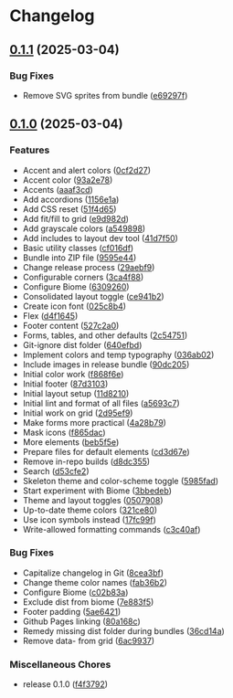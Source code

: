 # Changelog

## [0.1.1](https://github.com/Office-of-Digital-Services/California-Design-System/compare/v0.1.0...v0.1.1) (2025-03-04)


### Bug Fixes

* Remove SVG sprites from bundle ([e69297f](https://github.com/Office-of-Digital-Services/California-Design-System/commit/e69297fd1c4e8c9dfa83bea0bed783d039da784f))

## [0.1.0](https://github.com/Office-of-Digital-Services/California-Design-System/compare/v1.6.0...v0.1.0) (2025-03-04)


### Features

* Accent and alert colors ([0cf2d27](https://github.com/Office-of-Digital-Services/California-Design-System/commit/0cf2d27067bb71c169d079e768362e6be7c35014))
* Accent color ([93a2e78](https://github.com/Office-of-Digital-Services/California-Design-System/commit/93a2e78ac00ca9618e343dd7ac6d0343200a295b))
* Accents ([aaaf3cd](https://github.com/Office-of-Digital-Services/California-Design-System/commit/aaaf3cd4afc53bcc30bdde4ad1de7318b2b3036d))
* Add accordions ([1156e1a](https://github.com/Office-of-Digital-Services/California-Design-System/commit/1156e1a21404044bba003855456e8daac29607d2))
* Add CSS reset ([51f4d65](https://github.com/Office-of-Digital-Services/California-Design-System/commit/51f4d659b1430d33e5ee2ae8884bbb3ad74cc92f))
* Add fit/fill to grid ([e9d982d](https://github.com/Office-of-Digital-Services/California-Design-System/commit/e9d982d6753237df322f34e25ad198011eb4c44c))
* Add grayscale colors ([a549898](https://github.com/Office-of-Digital-Services/California-Design-System/commit/a549898ed149c533fa82908f7aebb926719fdf75))
* Add includes to layout dev tool ([41d7f50](https://github.com/Office-of-Digital-Services/California-Design-System/commit/41d7f50b5943657fab5c794285db1b53a6b8af82))
* Basic utility classes ([cf016df](https://github.com/Office-of-Digital-Services/California-Design-System/commit/cf016df09523227557bbd32d6a730c6e41006648))
* Bundle into ZIP file ([9595e44](https://github.com/Office-of-Digital-Services/California-Design-System/commit/9595e44cb819bdd1c39b5e1ec5fd7603a23f0bf6))
* Change release process ([29aebf9](https://github.com/Office-of-Digital-Services/California-Design-System/commit/29aebf9984fe64d53f7e67e439c900e7533dc5c3))
* Configurable corners ([3ca4f88](https://github.com/Office-of-Digital-Services/California-Design-System/commit/3ca4f88f4f595bb8c2360bb2205da6f7f9b943ed))
* Configure Biome ([6309260](https://github.com/Office-of-Digital-Services/California-Design-System/commit/63092608711cd35992620a8acaa455f6395064bc))
* Consolidated layout toggle ([ce941b2](https://github.com/Office-of-Digital-Services/California-Design-System/commit/ce941b2af0c063c309fb5fe1befa6e5e37d2b42e))
* Create icon font ([025c8b4](https://github.com/Office-of-Digital-Services/California-Design-System/commit/025c8b401976dd4c1eecb481ebbd444df5eb2f3c))
* Flex ([d4f1645](https://github.com/Office-of-Digital-Services/California-Design-System/commit/d4f1645c03325e82584ee83449b2e6ea95c90f4c))
* Footer content ([527c2a0](https://github.com/Office-of-Digital-Services/California-Design-System/commit/527c2a096324dcf7abb05b637ab2ad9269756a02))
* Forms, tables, and other defaults ([2c54751](https://github.com/Office-of-Digital-Services/California-Design-System/commit/2c54751d6d910ecbd1ee3050e19805b5c7ade97e))
* Git-ignore dist folder ([640efbd](https://github.com/Office-of-Digital-Services/California-Design-System/commit/640efbda96d2a78c983e5c5ab93a3bb224543fd6))
* Implement colors and temp typography ([036ab02](https://github.com/Office-of-Digital-Services/California-Design-System/commit/036ab02f37496187fef6c85c7142f4433812fba9))
* Include images in release bundle ([90dc205](https://github.com/Office-of-Digital-Services/California-Design-System/commit/90dc20532595bae4f9645259558bf1e36a0e8f6b))
* Initial color work ([f868f6e](https://github.com/Office-of-Digital-Services/California-Design-System/commit/f868f6ee3770267d2d025e1f0f3d267339098ae0))
* Initial footer ([87d3103](https://github.com/Office-of-Digital-Services/California-Design-System/commit/87d3103fff02d614acf1a6ea1e80b95c32a54c6e))
* Initial layout setup ([11d8210](https://github.com/Office-of-Digital-Services/California-Design-System/commit/11d821093ca4af6d06a89adbb449232a1e8d2633))
* Initial lint and format of all files ([a5693c7](https://github.com/Office-of-Digital-Services/California-Design-System/commit/a5693c7ce847eb940b5c996cc8001edb095e6e6d))
* Initial work on grid ([2d95ef9](https://github.com/Office-of-Digital-Services/California-Design-System/commit/2d95ef9b9855579dbb026e0ae1a59f9579eb775c))
* Make forms more practical ([4a28b79](https://github.com/Office-of-Digital-Services/California-Design-System/commit/4a28b79bcb1c7b801288b108d06b3fdeec532cb6))
* Mask icons ([f865dac](https://github.com/Office-of-Digital-Services/California-Design-System/commit/f865dac4b91bffeba882cc45e03ea41841c2cedb))
* More elements ([beb5f5e](https://github.com/Office-of-Digital-Services/California-Design-System/commit/beb5f5ea6a8e8e9b32e90022cc4906d4ceadbee3))
* Prepare files for default elements ([cd3d67e](https://github.com/Office-of-Digital-Services/California-Design-System/commit/cd3d67ede331a5f1346a9e12aab7b4d27da3a540))
* Remove in-repo builds ([d8dc355](https://github.com/Office-of-Digital-Services/California-Design-System/commit/d8dc355c411aac3310938037b4e521c543ca6f67))
* Search ([d53cfe2](https://github.com/Office-of-Digital-Services/California-Design-System/commit/d53cfe200245ac7435aba31a54f1e7ddaf9eb566))
* Skeleton theme and color-scheme toggle ([5985fad](https://github.com/Office-of-Digital-Services/California-Design-System/commit/5985fadf9b5c2b7d75af5388d9ce87a4eb3c1d79))
* Start experiment with Biome ([3bbedeb](https://github.com/Office-of-Digital-Services/California-Design-System/commit/3bbedeb42928951b91f5f3d63290e778773e0e0c))
* Theme and layout toggles ([0507908](https://github.com/Office-of-Digital-Services/California-Design-System/commit/05079086f46bfe85a0542fa1db5855651f3fa85e))
* Up-to-date theme colors ([321ce80](https://github.com/Office-of-Digital-Services/California-Design-System/commit/321ce8083fba8fcb2eb57ecac08395da1d9c8df0))
* Use icon symbols instead ([17fc99f](https://github.com/Office-of-Digital-Services/California-Design-System/commit/17fc99f657eea388a53fffbaaebd69ce0316040d))
* Write-allowed formatting commands ([c3c40af](https://github.com/Office-of-Digital-Services/California-Design-System/commit/c3c40af4596acb4db20c31de774f3d9febc2c088))


### Bug Fixes

* Capitalize changelog in Git ([8cea3bf](https://github.com/Office-of-Digital-Services/California-Design-System/commit/8cea3bf224a6a0aee708f941d42fe2b85bbd2c93))
* Change theme color names ([fab36b2](https://github.com/Office-of-Digital-Services/California-Design-System/commit/fab36b2a3aae2bc20c2540ba536d877ca8aacf39))
* Configure Biome ([c02b83a](https://github.com/Office-of-Digital-Services/California-Design-System/commit/c02b83a284d0b61846c3799188c3aa60179168c9))
* Exclude dist from biome ([7e883f5](https://github.com/Office-of-Digital-Services/California-Design-System/commit/7e883f565f2e4d4260e08272ac1e2a9199a7d218))
* Footer padding ([5ae6421](https://github.com/Office-of-Digital-Services/California-Design-System/commit/5ae642137d6a0f8a11a9f0b122b90cb38f09fec2))
* Github Pages linking ([80a168c](https://github.com/Office-of-Digital-Services/California-Design-System/commit/80a168c8bd510619427f8a08a4d443da9034e14c))
* Remedy missing dist folder during bundles ([36cd14a](https://github.com/Office-of-Digital-Services/California-Design-System/commit/36cd14a7323f42dcc1ef2b1b2efa032c8927dedb))
* Remove data- from grid ([6ac9937](https://github.com/Office-of-Digital-Services/California-Design-System/commit/6ac99378e40c56d758c11c827b86c20500bd19af))


### Miscellaneous Chores

* release 0.1.0 ([f4f3792](https://github.com/Office-of-Digital-Services/California-Design-System/commit/f4f37929dacd320ac4965880d96e83e7634d2d8c))
